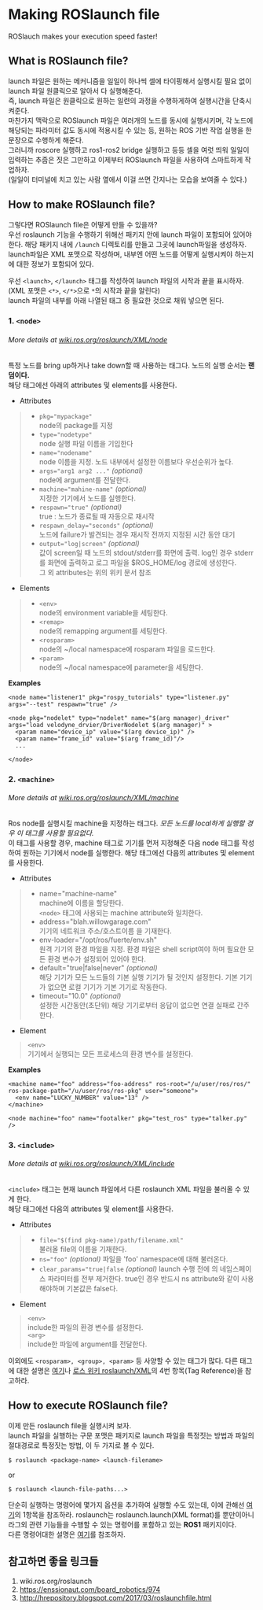 # Making ROSlaunch file
ROSlauch makes your execution speed faster!
## What is ROSlaunch file?
 launch 파일은 원하는 메커니즘을 일일이 하나씩 셀에 타이핑해서 실행시킬 필요 없이
launch 파일 원클릭으로 알아서 다 실행해준다.  
즉, launch 파일은 원클릭으로 원하는 일련의 과정을 수행하게하여 실행시간을 단축시켜준다.  
마찬가지 맥락으로 ROSlaunch 파일은 여러개의 노드를 동시에 실행시키며, 각 노드에 해당되는 파라미터 값도 동시에 적용시킬 수 있는 등, 원하는 ROS 기반
작업 실행을 한문장으로 수행하게 해준다.  
그러니까 roscore 실행하고 ros1-ros2 bridge 실행하고 등등 셀을 여럿 띄워 일일이 입력하는 추줍은 짓은 그만하고
이제부터 ROSlaunch 파일을 사용하여 스마트하게 작업하자.  
(일일이 터미널에 치고 있는 사람 옆에서 이걸 쓰면 간지나는 모습을 보여줄 수 있다.)  

## How to make ROSlaunch file?  
그렇다면 ROSlaunch file은 어떻게 만들 수 있을까?  
우선 roslaunch 기능을 수행하기 위해선 패키지 안에 launch 파일이 포함되어 있어야 한다. 해당 패키지 내에 `/launch` 디렉토리를 만들고 그곳에 launch파일을 생성하자.
launch파일은 XML 포맷으로 작성하며, 내부엔 어떤 노드를 어떻게 실행시켜야 하는지에 대한 정보가 포함되어 있다.

우선 `<launch>`, `</launch>` 태그를 작성하여 launch 파일의 시작과 끝을 표시하자.(XML 포맷은 `<*>`, `</*>`으로 `*`의 시작과 끝을 알린다)  
launch 파일의 내부를 아래 나열된 태그 중 필요한 것으로 채워 넣으면 된다.

### 1. __`<node>`__  
 ###### More details at [wiki.ros.org/roslaunch/XML/node](wiki.ros.org/roslaunch/XML/node)  
 특정 노드를 bring up하거나 take down할 때 사용하는 태그다. 노드의 실행 순서는 __랜덤이다.__  
 해당 태그에선 아래의 attributes 및 elements를 사용한다.
 * Attributes  
 > - `pkg="mypackage"`  
 >   node의 package를 지정  
 > - `type="nodetype"`  
 >   node 실행 파일 이름을 기입한다  
 > - `name="nodename"`  
 >   node 이름을 지정. 노드 내부에서 설정한 이름보다 우선순위가 높다.  
 > - `args="arg1 arg2 ..."` _(optional)_  
 >   node에 argument를 전달한다.  
 > - `machine="mahine-name"` _(optional)_  
 >   지정한 기기에서 노드를 실행한다.  
 > - `respawn="true"` _(optional)_  
 >   true : 노드가 종료될 때 자동으로 재시작  
 > - `respawn_delay="seconds"` _(optional)_  
 >   노드에 failure가 발견되는 경우 재시작 전까지 지정된 시간 동안 대기  
 > - `output="log|screen"` _(optional)_  
 >   값이 screen일 때 노드의 stdout/stderr를 화면에 출력. log인 경우 stderr를 화면에 출력하고 로그 파일을 $ROS_HOME/log 경로에 생성한다.  
 > 그 외 attributes는 위의 위키 문서 참조
  
 * Elements  
 > - `<env>`  
 >   node의 environment variable을 세팅한다.  
 > - `<remap>`  
 >   node의 remapping argument를 세팅한다.  
 > - `<rosparam>`  
 >   node의 ~/local namespace에 rosparam 파일을 로드한다.  
 > - `<param>`  
 >   node의 ~/local namespace에 parameter을 세팅한다.  
 
 __Examples__
 ```
 <node name="listener1" pkg="rospy_tutorials" type="listener.py" args="--test" respawn="true" />
 ``` 
 ```
 <node pkg="nodelet" type="nodelet" name="$(arg manager)_driver" args="load velodyne_drvier/DriverNodelet $(arg manager)" >
   <param name="device_ip" value="$(arg device_ip)" />
   <param name="frame_id" value="$(arg frame_id)"/>
   ...
   
 </node>
 ```
 
### 2. __`<machine>`__  
 ###### More details at [wiki.ros.org/roslaunch/XML/machine](wiki.ros.org/roslaunch/XML/machine)  
 Ros node를 실행시킬 machine을 지정하는 태그다. _모든 노드를 local하게 실행할 경우 이 태그를 사용할 필요없다._  
 이 태그를 사용할 경우, machine 태그로 기기를 먼저 지정해준 다음 node 태그를 작성하여 원하는 기기에서 node를 실행한다.
 해당 태그에선 다음의 attributes 및 element를 사용한다.
 * Attributes  
 > - name="machine-name"  
 >   machine에 이름을 할당한다.  
 >   `<node>` 태그에 사용되는 machine attribute와 일치한다.  
 > - address="blah.willowgarage.com"  
 >   기기의 네트워크 주소/호스트이름 을 기재한다.  
 > - env-loader="/opt/ros/fuerte/env.sh"  
 >   원격 기기의 환경 파일을 지정. 환경 파일은 shell script여야 하며 필요한 모든 환경 변수가 설정되어 있어야 한다.  
 > - default="true|false|never" _(optional)_  
 >   해당 기기가 모든 노드들의 기본 실행 기기가 될 것인지 설정한다. 기본 기기가 없으면 로컬 기기가 기본 기기로 작동한다.  
 > - timeout="10.0" _(optional)_  
 >   설정한 시간동안(초단위) 해당 기기로부터 응답이 없으면 연결 실패로 간주한다.  
   
 * Element  
 > `<env>`  
 >   기기에서 실행되는 모든 프로세스의 환경 변수를 설정한다.  
 
 __Examples__
 ```
 <machine name="foo" address="foo-address" ros-root="/u/user/ros/ros/" ros-package-path="/u/user/ros/ros-pkg" user="someone">
   <env name="LUCKY_NUMBER" value="13" />
 </machine>

 <node machine="foo" name="footalker" pkg="test_ros" type="talker.py" />
 ```
 
### 3. __`<include>`__
 ###### More details at [wiki.ros.org/roslaunch/XML/include](wiki.ros.org/roslaunch/XML/include)  
 `<include>` 태그는 현재 launch 파일에서 다른 roslaunch XML 파일을 불러올 수 있게 한다.  
 해당 태그에선 다음의 attributes 및 element를 사용한다.
 * Attributes  
 > - `file="$(find pkg-name)/path/filename.xml"`  
 >   불러올 file의 이름을 기재한다.  
 > - `ns="foo"` _(optional)_
 >   파일을 'foo' namespace에 대해 불러온다.  
 > - `clear_params="true|false` _(optional)_
 >   launch 수행 전에 <include>의 네임스페이스 파라미터를 전부 제거한다. true인 경우 반드시 ns attribute와 같이 사용해야하며 기본값은 false다.
   
 * Element  
 > `<env>`  
 >   include한 파일의 환경 변수를 설정한다.  
 > `<arg>`  
 >   include한 파일에 argument를 전달한다.  


이외에도 `<rosparam>, <group>, <param>` 등 사양할 수 있는 태그가 많다.
다른 태그에 대한 설명은 [여기](https://enssionaut.com/board_robotics/974)나 [로스 위키 roslaunch/XML](wiki.ros.org/roslaunch/XML)의 4번 항목(Tag Reference)을 참고하라.  

## How to execute ROSlaunch file?  
이제 만든 roslaunch file을 실행시켜 보자.  
launch 파일을 실행하는 구문 포맷은 패키지로 launch 파일을 특정짓는 방법과 파일의 절대경로로 특정짓는 방법, 이 두 가지로 볼 수 있다.
```
$ roslaunch <package-name> <launch-filename>
```
or
```
$ roslaunch <launch-file-paths...>
```
단순히 실행하는 명령어에 몇가지 옵션을 추가하여 실행할 수도 있는데, 이에 관해선 [여기](http://wiki.ros.org/roslaunch/Commandline%20Tools)의 1항목을 참조하라. 
roslaunch는 roslaunch.launch(XML format)를 뿐만이아니라그외 관련 기능들을 수행할 수 있는 명령어를 포함하고 있는 __ROS1__ 패키지이다.  
다른 명령어대한 설명은 [여기](http://wiki.ros.org/roslaunch/Commandline%20Tools)를 참조하자.


## 참고하면 좋을 링크들  
1. wiki.ros.org/roslaunch
2. https://enssionaut.com/board_robotics/974
3. http://hrepository.blogspot.com/2017/03/roslaunchfile.html  



 

